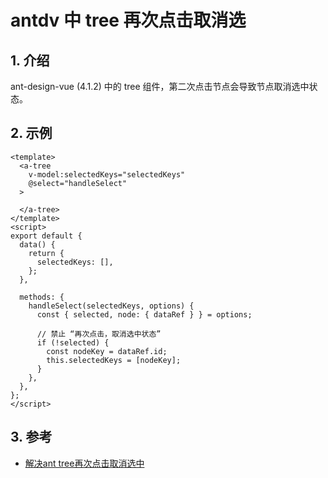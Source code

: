 <!--#region
@author 吴钦飞
@email wuqinfei@qq.com
@create date 2024-04-02 15:39:22
@modify date 2024-04-02 15:39:23
@desc [description]
#endregion-->

# antdv 中 tree 再次点击取消选

## 1. 介绍

ant-design-vue (4.1.2) 中的 tree 组件，第二次点击节点会导致节点取消选中状态。

## 2. 示例

```vue
<template>
  <a-tree
    v-model:selectedKeys="selectedKeys"
    @select="handleSelect"
  >
    
  </a-tree>
</template>
<script>
export default {
  data() {
    return {
      selectedKeys: [],
    };
  },

  methods: {
    handleSelect(selectedKeys, options) {
      const { selected, node: { dataRef } } = options;

      // 禁止 “再次点击，取消选中状态”
      if (!selected) {
        const nodeKey = dataRef.id;
        this.selectedKeys = [nodeKey];
      }
    },
  },
};
</script>
```

## 3. 参考

* [解决ant tree再次点击取消选中](https://blog.csdn.net/hfhwfw161226/article/details/121144608)